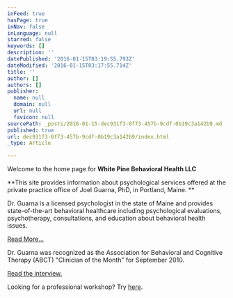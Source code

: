 ```yaml
---
inFeed: true
hasPage: true
inNav: false
inLanguage: null
starred: false
keywords: []
description: ''
datePublished: '2016-01-15T03:19:55.793Z'
dateModified: '2016-01-15T03:17:55.714Z'
title: ''
author: []
authors: []
publisher:
  name: null
  domain: null
  url: null
  favicon: null
sourcePath: _posts/2016-01-15-dec931f3-0f73-457b-9cdf-0b19c3a142b9.md
published: true
url: dec931f3-0f73-457b-9cdf-0b19c3a142b9/index.html
_type: Article

---
```

Welcome to the home page for **White Pine Behavioral Health LLC**

**This site provides information about psychological services offered at the private practice office of Joel Guarna, PhD, in Portland, Maine. **

Dr. Guarna is a licensed psychologist in the state of Maine and provides state-of-the-art behavioral healthcare including psychological evaluations, psychotherapy, consultations, and education about behavioral health issues. 

[Read More...][0]

Dr. Guarna was recognized as the Association for Behavioral and Cognitive Therapy (ABCT) "Clinician of the Month" for September 2010\. 

[Read the interview.][1]

Looking for a professional workshop? Try [here][2].

[0]: http://www.whitepinepsych.com/dr_guarna.htm
[1]: http://abct.org/Therapists/JoelGuarna.cfm
[2]: http://www.whitepinepsych.com/whitepineinstitute.com
